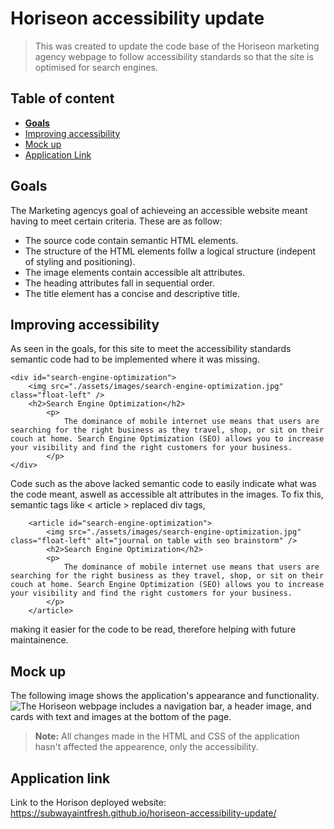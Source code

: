 # Horiseon accessibility update

>This was created to update the code base of the Horiseon marketing agency webpage to follow accessibility standards so that the site is optimised for search engines.

## Table of content

- [**Goals**](#goals)
- [Improving accessibility](#improving-accessibility)
- [Mock up](#mock-up)
- [Application Link](#application-link)


## Goals
The Marketing agencys goal of achieveing an accessible website meant having to meet certain criteria. These are as follow:
- The source code contain semantic HTML elements.
- The structure of the HTML elements follw a logical structure (indepent of styling and positioning).
- The image elements contain accessible alt attributes.
- The heading attributes fall in sequential order.
- The title element has a concise and descriptive title.

## Improving accessibility
As seen in the goals, for this site to meet the accessibility standards semantic code had to be implemented where it was missing. 

    <div id="search-engine-optimization">
        <img src="./assets/images/search-engine-optimization.jpg" class="float-left" />
        <h2>Search Engine Optimization</h2>
            <p>
                The dominance of mobile internet use means that users are searching for the right business as they travel, shop, or sit on their couch at home. Search Engine Optimization (SEO) allows you to increase your visibility and find the right customers for your business.
            </p>
    </div>

Code such as the above lacked semantic code to easily indicate what was the code meant, aswell as accessible alt attributes in the images. To fix this, semantic tags like < article > replaced div tags,

        <article id="search-engine-optimization">
            <img src="./assets/images/search-engine-optimization.jpg" class="float-left" alt="journal on table with seo brainstorm" />
            <h2>Search Engine Optimization</h2>
            <p>
                The dominance of mobile internet use means that users are searching for the right business as they travel, shop, or sit on their couch at home. Search Engine Optimization (SEO) allows you to increase your visibility and find the right customers for your business.
            </p>
        </article>
making it easier for the code to be read, therefore helping with future maintainence. 

## Mock up
The following image shows the application's appearance and functionality.
![The Horiseon webpage includes a navigation bar, a header image, and cards with text and images at the bottom of the page.](https://github.com/subwayaintfresh/horiseon-accessibility-update/blob/master/assets/images/subwayaintfresh.github.io_Homework-week-1_.png)

>**Note:** All changes made in the HTML and CSS of the application hasn't affected the appearence, only the accessibility. 

## Application link
Link to the Horison deployed website: https://subwayaintfresh.github.io/horiseon-accessibility-update/
